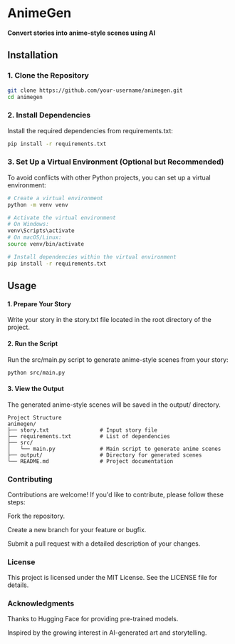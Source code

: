 # **AnimeGen**  
**Convert stories into anime-style scenes using AI**  

## **Installation**  

### **1. Clone the Repository**  
```sh
git clone https://github.com/your-username/animegen.git
cd animegen
```

### 2. Install Dependencies
Install the required dependencies from requirements.txt:

```sh
pip install -r requirements.txt
```

### 3. Set Up a Virtual Environment (Optional but Recommended)
To avoid conflicts with other Python projects, you can set up a virtual environment:

```sh
# Create a virtual environment
python -m venv venv

# Activate the virtual environment
# On Windows:
venv\Scripts\activate
# On macOS/Linux:
source venv/bin/activate

# Install dependencies within the virtual environment
pip install -r requirements.txt
```

## Usage
#### 1. Prepare Your Story

Write your story in the story.txt file located in the root directory of the project.

#### 2. Run the Script
Run the src/main.py script to generate anime-style scenes from your story:

```sh
python src/main.py
```
#### 3. View the Output
The generated anime-style scenes will be saved in the output/ directory.
```
Project Structure
animegen/
├── story.txt                # Input story file
├── requirements.txt         # List of dependencies
├── src/
│   └── main.py              # Main script to generate anime scenes
├── output/                  # Directory for generated scenes
└── README.md                # Project documentation
```
### Contributing
Contributions are welcome! If you'd like to contribute, please follow these steps:

Fork the repository.

Create a new branch for your feature or bugfix.

Submit a pull request with a detailed description of your changes.

### License
This project is licensed under the MIT License. See the LICENSE file for details.

### Acknowledgments
Thanks to Hugging Face for providing pre-trained models.

Inspired by the growing interest in AI-generated art and storytelling.